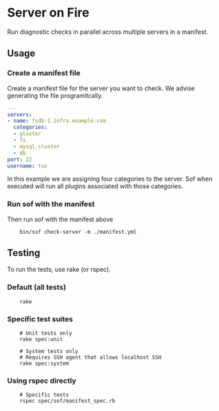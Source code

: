 # Server on Fire

Run diagnostic checks in parallel across multiple servers in a manifest.

## Usage

### Create a manifest file

Create a manifest file for the server you want to check. We advise generating 
the file programitcally. 

```yaml
---
servers:
- name: fsdb-1.infra.example.com
  categories:
  - gluster
  - fs
  - mysql_cluster
  - db
port: 22
username: tux
```

In this example we are assigning four categories to the server. Sof when executed
will run all plugins associated with those categories. 

### Run sof with the manifest

Then run sof with the manifest above

        bin/sof check-server -m ./manifest.yml

## Testing

To run the tests, use rake (or rspec).

### Default (all tests)
        rake

### Specific test suites
        # Unit tests only
        rake spec:unit

        # System tests only
        # Requires SSH agent that allows localhost SSH
        rake spec:system

### Using rspec directly
        # Specific tests
        rspec spec/sof/manifest_spec.rb
